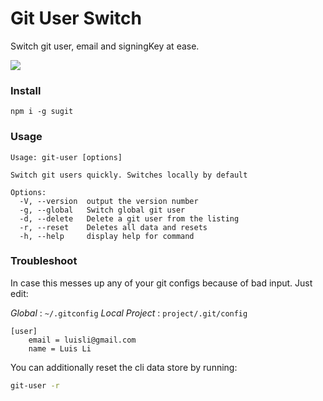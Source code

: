 # Git User Switch

Switch git user, email and signingKey at ease.

<img src="https://thumbs.gfycat.com/OfficialLiveImago-size_restricted.gif">


### Install

```
npm i -g sugit
```

### Usage

```
Usage: git-user [options]

Switch git users quickly. Switches locally by default

Options:
  -V, --version  output the version number
  -g, --global   Switch global git user
  -d, --delete   Delete a git user from the listing
  -r, --reset    Deletes all data and resets
  -h, --help     display help for command
```


### Troubleshoot

In case this messes up any of your git configs because of bad input.
Just edit:

*Global* : `~/.gitconfig`
*Local Project* : `project/.git/config`

```
[user]
	email = luisli@gmail.com
	name = Luis Li
```

You can additionally reset the cli data store by running:

```sh
git-user -r
```
